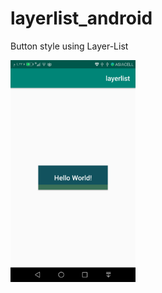 # layerlist_android

Button style using Layer-List

<img src="https://github.com/SajjadMohammed/layerlist_android/blob/master/Screenshot_20190201-162246%5B1%5D.png" width="200">
